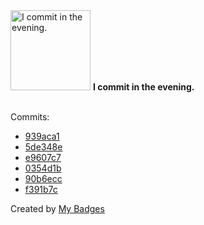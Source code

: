 <img src="https://github.com/my-badges/my-badges/blob/master/src/all-badges/time-of-commit/evening-commits.png?raw=true" alt="I commit in the evening." title="I commit in the evening." width="128">
<strong>I commit in the evening.</strong>
<br><br>

Commits:

- <a href="https://github.com/antonmedv/expr/commit/939aca18e66514ca0727c309f8df8c510a0e2fc1">939aca1</a>
- <a href="https://github.com/antonmedv/expr/commit/5de348e65c8bf02fc73bc1bbd91fbea0713a3c00">5de348e</a>
- <a href="https://github.com/antonmedv/expr/commit/e9607c76a2c19a0c3548b1be8781830c22bd133f">e9607c7</a>
- <a href="https://github.com/antonmedv/expr/commit/0354d1b2aae9b78a2b7baeaa37537f1871f1647e">0354d1b</a>
- <a href="https://github.com/antonmedv/fx/commit/90b6ecc60c897a5955000f949d8f42151eef56b6">90b6ecc</a>
- <a href="https://github.com/antonmedv/antonmedv/commit/f391b7c5a698006cd30cc4b579baf2d92c870d5e">f391b7c</a>


Created by <a href="https://github.com/my-badges/my-badges">My Badges</a>